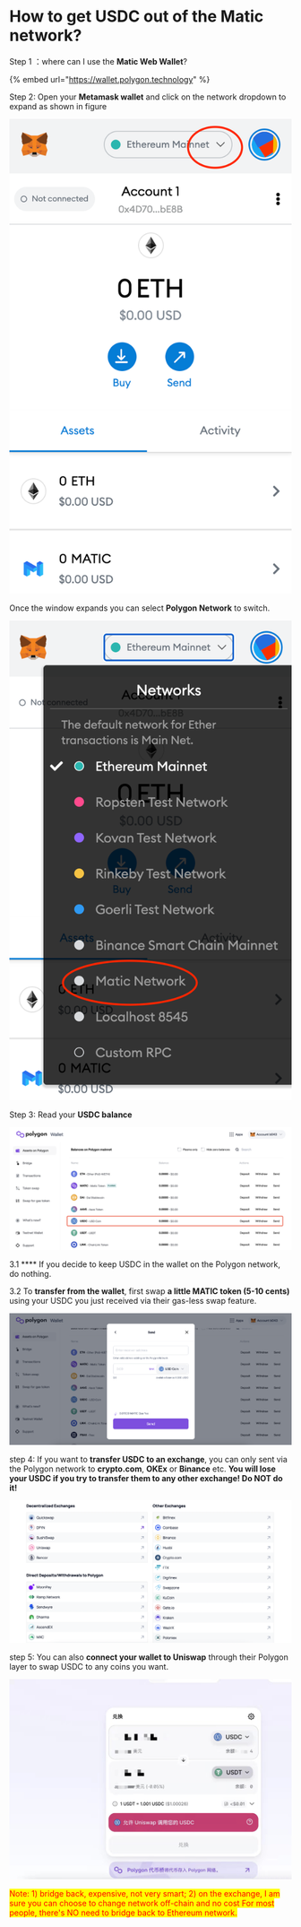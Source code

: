 # How to get USDC out of the Matic network?

Step 1 ：where can I use the **Matic Web Wallet**?

{% embed url="https://wallet.polygon.technology" %}

Step 2: Open your **Metamask wallet** and click on the network dropdown to expand as shown in figure

![](../.gitbook/assets/wallet-faq-1.webp)

Once the window expands you can select **Polygon Network** to switch.

![](../.gitbook/assets/wallet-faq-2.webp)

Step 3: Read your **USDC balance**

![](../.gitbook/assets/WX20220119-131822@2x.png)

3.1 **** If you decide to keep USDC in the wallet on the Polygon network, do nothing.

3.2 To **transfer from the wallet**, first swap **a little MATIC token (5-10 cents)** using your USDC you just received via their gas-less swap feature.

![](<../.gitbook/assets/截屏2022-01-19 下午1.27.12.png>)

step 4: If you want to **transfer USDC to an exchange**, you can only sent via the Polygon network to **crypto.com**, **OKEx** or **Binance** etc. **You will lose your USDC if you try to transfer them to any other exchange! Do NOT do it!**

![](../.gitbook/assets/WechatIMG19.png)

step 5: You can also **connect your wallet to Uniswap** through their Polygon layer to swap USDC to any coins you want.

![](../.gitbook/assets/1642570646626.jpg)

<mark style="color:red;">Note:  1) bridge back, expensive, not very smart; 2) on the exchange, I am sure you can choose to change network off-chain and no cost For most people, there's NO need to bridge back to Ethereum network.</mark>

